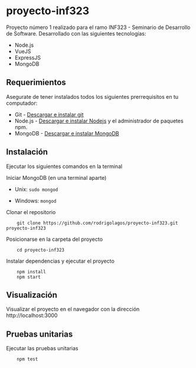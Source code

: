 # proyecto-inf323
Proyecto número 1 realizado para el ramo INF323 - Seminario de Desarrollo de Software. Desarrollado con las siguientes tecnologías:

* Node.js
* VueJS
* ExpressJS
* MongoDB

## Requerimientos
Asegurate de tener instalados todos los siguientes prerrequisitos en tu computador:
* Git - [Descargar e instalar git](https://git-scm.com/downloads)
* Node.js - [Descargar e instalar Nodejs](https://nodejs.org/en/download/) y el administrador de paquetes npm.
* MongoDB - [Descargar e instalar MongoDB](https://www.mongodb.com/download-center)

## Instalación
Ejecutar los siguientes comandos en la terminal

Iniciar MongoDB (en una terminal aparte)

* Unix:     `sudo mongod`

* Windows:  `mongod`

Clonar el repositorio

```
    git clone https://github.com/rodrigolagos/proyecto-inf323.git proyecto-inf323
```

Posicionarse en la carpeta del proyecto
```
    cd proyecto-inf323
```

Instalar dependencias y ejecutar el proyecto

```
    npm install
    npm start
```

## Visualización
Visualizar el proyecto en el navegador con la dirección http://localhost:3000

## Pruebas unitarias
Ejecutar las pruebas unitarias
```
    npm test
```
